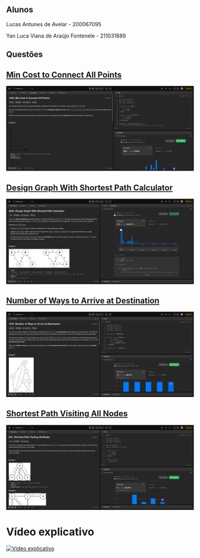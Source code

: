 ## Alunos
Lucas Antunes de Avelar - 200067095

Yan Luca Viana de Araújo Fontenele - 211031889
## Questões 

## [Min Cost to Connect All Points](https://leetcode.com/problems/min-cost-to-connect-all-points/description/)
![Exemplo 1](assets/min_cost_connect.png)


## [Design Graph With Shortest Path Calculator](https://leetcode.com/problems/design-graph-with-shortest-path-calculator/description)
![Exemplo](assets/designGraphWithShortestPathCalculator.png)

## [Number of Ways to Arrive at Destination](https://leetcode.com/problems/number-of-ways-to-arrive-at-destination/description/)
![Exemplo](assets/numberOfWaysToArriveAtDestination.png)

## [Shortest Path Visiting All Nodes](https://leetcode.com/problems/shortest-path-visiting-all-nodes/description/)
![Exemplo](assets/shortestPathVisitingAllNodes.png)


# Vídeo explicativo

[![Vídeo explicativo](https://img.youtube.com/vi/-tfShQR0Vt0/0.jpg)](https://youtu.be/-tfShQR0Vt0)